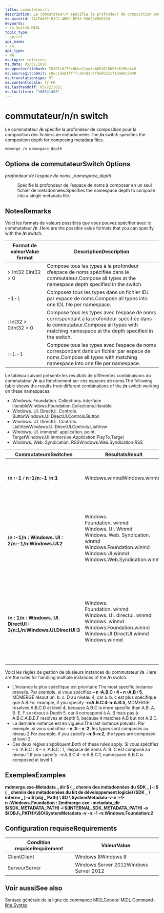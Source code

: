 ```yaml
---
title: commutateur/n
description: Le commutateur/n spécifie la profondeur de composition pour la composition des fichiers de métadonnées.
ms.assetid: 7A1F8A9E-B3CC-4BB2-BF50-5662D4560280
keywords:
- /n Switch MIDL
topic_type:
- apiref
api_name:
- /n
api_type:
- NA
ms.topic: reference
ms.date: 05/31/2018
ms.openlocfilehash: 78197c0f79c6bbe21ae4eb883620b95e6f0bd4c0
ms.sourcegitcommit: c8ec1ded1ffffc364d3c4f560bb2171da0dc5040
ms.translationtype: MT
ms.contentlocale: fr-FR
ms.lasthandoff: 03/22/2021
ms.locfileid: "106541468"
---
```

# <a name="n-switch"></a><span data-ttu-id="39ad2-104">commutateur/n</span><span class="sxs-lookup"><span data-stu-id="39ad2-104">/n switch</span></span>

<span data-ttu-id="39ad2-105">Le commutateur **/n** spécifie la profondeur de composition pour la composition des fichiers de métadonnées.</span><span class="sxs-lookup"><span data-stu-id="39ad2-105">The **/n** switch specifies the composition depth for composing metadata files.</span></span>

``` syntax
mdmerge /n namespace_depth
```

## <a name="switch-options"></a><span data-ttu-id="39ad2-106">Options de commutateur</span><span class="sxs-lookup"><span data-stu-id="39ad2-106">Switch Options</span></span>

<dl> <dt>

<span data-ttu-id="39ad2-107">*profondeur de l’espace de noms \_*</span><span class="sxs-lookup"><span data-stu-id="39ad2-107">*namespace\_depth*</span></span> 
</dt> <dd>

<span data-ttu-id="39ad2-108">Spécifie la profondeur de l’espace de noms à composer en un seul fichier de métadonnées.</span><span class="sxs-lookup"><span data-stu-id="39ad2-108">Specifies the namespace depth to compose into a single metadata file.</span></span>

</dd> </dl>

## <a name="remarks"></a><span data-ttu-id="39ad2-109">Notes</span><span class="sxs-lookup"><span data-stu-id="39ad2-109">Remarks</span></span>

<span data-ttu-id="39ad2-110">Voici les formats de valeurs possibles que vous pouvez spécifier avec le commutateur **/n** .</span><span class="sxs-lookup"><span data-stu-id="39ad2-110">Here are the possible value formats that you can specify with the **/n** switch.</span></span>



| <span data-ttu-id="39ad2-111">Format de valeur</span><span class="sxs-lookup"><span data-stu-id="39ad2-111">Value format</span></span>                   | <span data-ttu-id="39ad2-112">Description</span><span class="sxs-lookup"><span data-stu-id="39ad2-112">Description</span></span>                                                                     |
|--------------------------------|---------------------------------------------------------------------------------|
| <span data-ttu-id="39ad2-113">> Int32 0</span><span class="sxs-lookup"><span data-stu-id="39ad2-113">Int32 > 0</span></span>                   | <span data-ttu-id="39ad2-114">Compose tous les types à la profondeur d’espace de noms spécifiée dans le commutateur.</span><span class="sxs-lookup"><span data-stu-id="39ad2-114">Compose all types at the namespace depth specified in the switch.</span></span>               |
| <span data-ttu-id="39ad2-115">-1</span><span class="sxs-lookup"><span data-stu-id="39ad2-115">-1</span></span>                             | <span data-ttu-id="39ad2-116">Composez tous les types dans un fichier IDL par espace de noms.</span><span class="sxs-lookup"><span data-stu-id="39ad2-116">Compose all types into one IDL file per namespace.</span></span>                              |
| <span data-ttu-id="39ad2-117"><namespace>: Int32 > 0</span><span class="sxs-lookup"><span data-stu-id="39ad2-117"><namespace>:Int32 > 0</span></span> | <span data-ttu-id="39ad2-118">Compose tous les types avec l’espace de noms correspondant à la profondeur spécifiée dans le commutateur.</span><span class="sxs-lookup"><span data-stu-id="39ad2-118">Compose all types with matching namespace at the depth specified in the switch.</span></span> |
| <span data-ttu-id="39ad2-119"><namespace>:-1</span><span class="sxs-lookup"><span data-stu-id="39ad2-119"><namespace>:-1</span></span>           | <span data-ttu-id="39ad2-120">Compose tous les types avec l’espace de noms correspondant dans un fichier par espace de noms.</span><span class="sxs-lookup"><span data-stu-id="39ad2-120">Compose all types with matching namespace into one file per namespace.</span></span>          |



 

<span data-ttu-id="39ad2-121">Le tableau suivant présente les résultats de différentes combinaisons du commutateur **/n** qui fonctionnent sur ces espaces de noms.</span><span class="sxs-lookup"><span data-stu-id="39ad2-121">The following table shows the results from different combinations of the **/n** switch working on these namespaces.</span></span>

-   <span data-ttu-id="39ad2-122">Windows. Foundation. Collections. interface iiterable</span><span class="sxs-lookup"><span data-stu-id="39ad2-122">Windows.Foundation.Collections.IIterable</span></span>
-   <span data-ttu-id="39ad2-123">Windows. UI. DirectUI. Controls. Button</span><span class="sxs-lookup"><span data-stu-id="39ad2-123">Windows.UI.DirectUI.Controls.Button</span></span>
-   <span data-ttu-id="39ad2-124">Windows. UI. DirectUI. Controls. ListView</span><span class="sxs-lookup"><span data-stu-id="39ad2-124">Windows.UI.DirectUI.Controls.ListView</span></span>
-   <span data-ttu-id="39ad2-125">Windows. UI. immersif. application. point. Target</span><span class="sxs-lookup"><span data-stu-id="39ad2-125">Windows.UI.Immersive.Application.PlayTo.Target</span></span>
-   <span data-ttu-id="39ad2-126">Windows. Web. Syndication. RSS</span><span class="sxs-lookup"><span data-stu-id="39ad2-126">Windows.Web.Syndication.RSS</span></span>



| <span data-ttu-id="39ad2-127">Commutateurs</span><span class="sxs-lookup"><span data-stu-id="39ad2-127">Switches</span></span>                         | <span data-ttu-id="39ad2-128">Résultats</span><span class="sxs-lookup"><span data-stu-id="39ad2-128">Result</span></span>                                                                                                                                                                                                                                                       | <span data-ttu-id="39ad2-129">Explication</span><span class="sxs-lookup"><span data-stu-id="39ad2-129">Explanation</span></span>                                                                                                                                                                                                                                                                                                                        |
|----------------------------------|--------------------------------------------------------------------------------------------------------------------------------------------------------------------------------------------------------------------------------------------------------------|------------------------------------------------------------------------------------------------------------------------------------------------------------------------------------------------------------------------------------------------------------------------------------------------------------------------------------|
| <span data-ttu-id="39ad2-130">**/n :-1**  / **n :1**</span><span class="sxs-lookup"><span data-stu-id="39ad2-130">**/n:-1** /**n:1**</span></span>               | <span data-ttu-id="39ad2-131">Windows.winmd</span><span class="sxs-lookup"><span data-stu-id="39ad2-131">Windows.winmd</span></span>                                                                                                                                                                                                                                                | <span data-ttu-id="39ad2-132">Le dernier commutateur/n remplace tous les commutateurs-n précédents.</span><span class="sxs-lookup"><span data-stu-id="39ad2-132">The last /n switch overrides all previous –n switches.</span></span>                                                                                                                                                                                                                                                                           |
| <span data-ttu-id="39ad2-133">**/n :-1/n : Windows. UI : 2**</span><span class="sxs-lookup"><span data-stu-id="39ad2-133">**/n:-1/n:Windows.UI:2**</span></span>         | <dl> <span data-ttu-id="39ad2-134">Windows. <dt>Foundation. winmd</dt> <dt>Windows. UI. Winmd</dt> <dt>Windows. Web. Syndication. winmd</dt></span><span class="sxs-lookup"><span data-stu-id="39ad2-134"><dt>Windows.Foundation.winmd</dt> <dt>Windows.UI.winmd</dt> <dt>Windows.Web.Syndication.winmd</dt></span></span> </dl> | <dl> <span data-ttu-id="39ad2-135"><dt>**Windows. Foundation** est toujours composé à – n :2.</dt></span><span class="sxs-lookup"><span data-stu-id="39ad2-135"><dt>**Windows.Foundation** is always composed at –n:2.</dt></span></span> <span data-ttu-id="39ad2-136"><dt>Les types **Windows. UI** sont regroupés.</dt></span><span class="sxs-lookup"><span data-stu-id="39ad2-136"><dt>**Windows.UI** types are grouped.</dt></span></span> <span data-ttu-id="39ad2-137"><dt>**Windows. Web. Syndication** est composé dans n :-1.</dt></span><span class="sxs-lookup"><span data-stu-id="39ad2-137"><dt>**Windows.Web.Syndication** is composed at n:-1.</dt></span></span> </dl>       |
| <span data-ttu-id="39ad2-138">**/n : 1/n : Windows. UI. DirectUI : 3**</span><span class="sxs-lookup"><span data-stu-id="39ad2-138">**/n:1/n:Windows.UI.DirectUI:3**</span></span> | <dl> <span data-ttu-id="39ad2-139">Windows. <dt>Foundation. winmd</dt> <dt>Windows. UI. directui. winmd</dt> <dt>Windows. winmd</dt></span><span class="sxs-lookup"><span data-stu-id="39ad2-139"><dt>Windows.Foundation.winmd</dt> <dt>Windows.UI.DirectUI.winmd </dt> <dt>Windows.winmd</dt></span></span> </dl>       | <dl> <span data-ttu-id="39ad2-140"><dt>**Windows. Foundation** est toujours composé à – n :2.</dt></span><span class="sxs-lookup"><span data-stu-id="39ad2-140"><dt>**Windows.Foundation** is always composed at –n:2.</dt></span></span> <span data-ttu-id="39ad2-141"><dt>**Windows. UI. directui** est composé au niveau 3.</dt></span><span class="sxs-lookup"><span data-stu-id="39ad2-141"><dt>**Windows.UI.DirectUI** is composed at level 3.</dt></span></span> <span data-ttu-id="39ad2-142"><dt>Tous les autres types sont composés au niveau 1.</dt></span><span class="sxs-lookup"><span data-stu-id="39ad2-142"><dt>All other types are composed at level 1.</dt></span></span> </dl> |



 

<span data-ttu-id="39ad2-143">Voici les règles de gestion de plusieurs instances du commutateur **/n** .</span><span class="sxs-lookup"><span data-stu-id="39ad2-143">Here are the rules for handling multiple instances of the **/n** switch.</span></span>

-   <span data-ttu-id="39ad2-144">L’instance la plus spécifique est prioritaire.</span><span class="sxs-lookup"><span data-stu-id="39ad2-144">The most specific instance prevails.</span></span> <span data-ttu-id="39ad2-145">Par exemple, si vous spécifiez **– n :A.B.C : 4 – n :A.B : 5**, MDMERGE résout un. b. c. D au niveau 4, car a. b. c est plus spécifique que A.B.</span><span class="sxs-lookup"><span data-stu-id="39ad2-145">For example, if you specify **–n:A.B.C:4–n:A.B:5**, MDMERGE resolves A.B.C.D at level 4, because A.B.C is more specific than A.B.</span></span> <span data-ttu-id="39ad2-146">A. B. E. F se résout à Depth 5, car il correspond à A. B mais pas à A.B.C.</span><span class="sxs-lookup"><span data-stu-id="39ad2-146">A.B.E.F resolves at depth 5, because it matches A.B but not A.B.C.</span></span>
-   <span data-ttu-id="39ad2-147">La dernière instance est en vigueur.</span><span class="sxs-lookup"><span data-stu-id="39ad2-147">The last instance prevails.</span></span> <span data-ttu-id="39ad2-148">Par exemple, si vous spécifiez **– n :5 – n :2**, les types sont composés au niveau 2.</span><span class="sxs-lookup"><span data-stu-id="39ad2-148">For example, if you specify **–n:5–n:2**, the types are composed at level 2.</span></span>
-   <span data-ttu-id="39ad2-149">Ces deux règles s’appliquent.</span><span class="sxs-lookup"><span data-stu-id="39ad2-149">Both of these rules apply.</span></span> <span data-ttu-id="39ad2-150">Si vous spécifiez – n :A.B.C : 4 – n :A.B.C : 1, l’espace de noms A. B. C est composé au niveau 1.</span><span class="sxs-lookup"><span data-stu-id="39ad2-150">If you specify –n:A.B.C:4 –n:A.B.C:1, namespace A.B.C is composed at level 1.</span></span>

## <a name="examples"></a><span data-ttu-id="39ad2-151">Exemples</span><span class="sxs-lookup"><span data-stu-id="39ad2-151">Examples</span></span>

<span data-ttu-id="39ad2-152">**mdmerge.exe-Metadata \_ dir $ ( \_ chemin des métadonnées du SDK \_ )-i $ ( \_ chemin des métadonnées du kit de développement logiciel (SDK \_ ) interne \_ )-o $ (obj \_ Path) \\ $O \\ SystemMetadata-v-n :-1-n :Windows.Foundation : 2**</span><span class="sxs-lookup"><span data-stu-id="39ad2-152">**mdmerge.exe -metadata\_dir $(SDK\_METADATA\_PATH) -i $(INTERNAL\_SDK\_METADATA\_PATH) -o $(OBJ\_PATH)\\$O\\SystemMetadata -v -n:-1 -n:Windows.Foundation:2**</span></span>

## <a name="requirements"></a><span data-ttu-id="39ad2-153">Configuration requise</span><span class="sxs-lookup"><span data-stu-id="39ad2-153">Requirements</span></span>



| <span data-ttu-id="39ad2-154">Condition requise</span><span class="sxs-lookup"><span data-stu-id="39ad2-154">Requirement</span></span> | <span data-ttu-id="39ad2-155">Valeur</span><span class="sxs-lookup"><span data-stu-id="39ad2-155">Value</span></span> |
|-------------------|--------------------------------|
| <span data-ttu-id="39ad2-156">Client</span><span class="sxs-lookup"><span data-stu-id="39ad2-156">Client</span></span><br/> | <span data-ttu-id="39ad2-157">Windows 8</span><span class="sxs-lookup"><span data-stu-id="39ad2-157">Windows 8</span></span><br/>           |
| <span data-ttu-id="39ad2-158">Serveur</span><span class="sxs-lookup"><span data-stu-id="39ad2-158">Server</span></span><br/> | <span data-ttu-id="39ad2-159">Windows Server 2012</span><span class="sxs-lookup"><span data-stu-id="39ad2-159">Windows Server 2012</span></span><br/> |



## <a name="see-also"></a><span data-ttu-id="39ad2-160">Voir aussi</span><span class="sxs-lookup"><span data-stu-id="39ad2-160">See also</span></span>

<dl> <dt>

[<span data-ttu-id="39ad2-161">Syntaxe générale de la ligne de commande MIDL</span><span class="sxs-lookup"><span data-stu-id="39ad2-161">General MIDL Command-line Syntax</span></span>](general-midl-command-line-syntax.md)
</dt> </dl>

 

 





